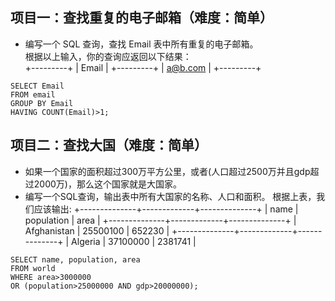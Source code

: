 ## 项目一：查找重复的电子邮箱（难度：简单）
- 编写一个 SQL 查询，查找 Email 表中所有重复的电子邮箱。   
根据以上输入，你的查询应返回以下结果：  
 +---------+ | Email   |
 +---------+ | a@b.com |
 +---------+   

```mysql
SELECT Email
FROM email
GROUP BY Email
HAVING COUNT(Email)>1;
```

## 项目二：查找大国（难度：简单）
- 如果一个国家的面积超过300万平方公里，或者(人口超过2500万并且gdp超过2000万)，那么这个国家就是大国家。
- 编写一个SQL查询，输出表中所有大国家的名称、人口和面积。 
根据上表，我们应该输出:
 +--------------+-------------+--------------+ | name         | population  | area         |
 +--------------+-------------+--------------+ | Afghanistan  | 25500100    | 652230       |
 +--------------+-------------+--------------+ | Algeria      | 37100000    | 2381741      |
```mysql
SELECT name, population, area
FROM world
WHERE area>3000000
OR (population>25000000 AND gdp>20000000);
```